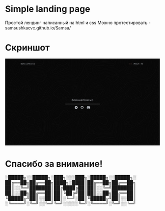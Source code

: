 # Simple landing page
Простой лендинг написанный на html и css
Можно протестировать - samsushkacvc.github.io/Samsa/

# Скриншот
![Alt text](/screenshot.png?raw=true "Скриншот лендинга")

# Спасибо за внимание!
░█████╗░░█████╗░███╗░░░███╗░█████╗░░█████╗░
██╔══██╗██╔══██╗████╗░████║██╔══██╗██╔══██╗
██║░░╚═╝███████║██╔████╔██║██║░░╚═╝███████║
██║░░██╗██╔══██║██║╚██╔╝██║██║░░██╗██╔══██║
╚█████╔╝██║░░██║██║░╚═╝░██║╚█████╔╝██║░░██║
░╚════╝░╚═╝░░╚═╝╚═╝░░░░░╚═╝░╚════╝░╚═╝░░╚═╝
